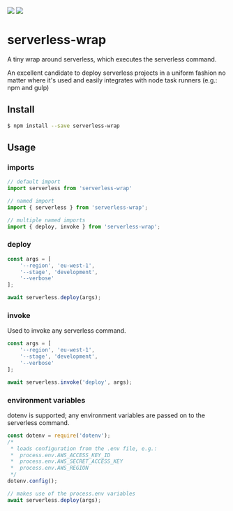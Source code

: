 <a href="https://www.npmjs.com/package/serverless-wrap"><img src="https://img.shields.io/npm/v/serverless-wrap.svg"></a>
<a href="https://www.npmjs.com/package/serverless-wrap"><img src="https://img.shields.io/npm/dt/serverless-wrap.svg"></a>

# serverless-wrap
A tiny wrap around serverless, which executes the serverless command.

An excellent candidate to deploy serverless projects in a uniform fashion no matter where it's used and easily integrates with node task runners (e.g.: npm and gulp)
## Install

```bash
$ npm install --save serverless-wrap
```

## Usage

### imports
```js
// default import
import serverless from 'serverless-wrap'

// named import
import { serverless } from 'serverless-wrap';

// multiple named imports
import { deploy, invoke } from 'serverless-wrap';
```
### deploy
```js
const args = [
    '--region', 'eu-west-1',
    '--stage', 'development',
    '--verbose'
];

await serverless.deploy(args);
```

### invoke
Used to invoke any serverless command.
```js
const args = [
    '--region', 'eu-west-1',
    '--stage', 'development',
    '--verbose'
];

await serverless.invoke('deploy', args);
```
### environment variables
dotenv is supported; any environment variables are passed on to the serverless command.
```js
const dotenv = require('dotenv');
/*
 * loads configuration from the .env file, e.g.:
 *  process.env.AWS_ACCESS_KEY_ID
 *  process.env.AWS_SECRET_ACCESS_KEY
 *  process.env.AWS_REGION
 */
dotenv.config();

// makes use of the process.env variables
await serverless.deploy(args);
```